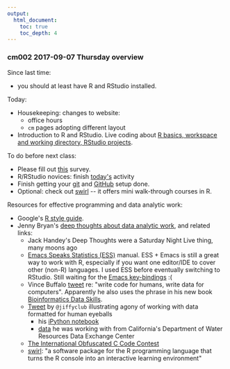 ```yaml
---
output:
  html_document:
    toc: true
    toc_depth: 4
---
```


### cm002 2017-09-07 Thursday overview

Since last time: 

- you should at least have R and RStudio installed.

Today:

- Housekeeping: changes to website:
    - office hours
    - `cm` pages adopting different layout
- Introduction to R and RStudio. Live coding about [R basics, workspace and working directory, RStudio projects](block002_hello-r-workspace-wd-project.html).

To do before next class:

- Please fill out [this](https://goo.gl/forms/dBcmAvIuEsXzxU7D2) survey.
- R/RStudio novices: finish [today's](block002_hello-r-workspace-wd-project.html) activity
- Finish getting your [git](http://happygitwithr.com/install-git.html) and [GitHub](http://happygitwithr.com/github-acct.html) setup done.
- Optional: check out [swirl](http://swirlstats.com) -- it offers mini walk-through courses in R.

Resources for effective programming and data analytic work:

- Google's [R style guide](https://google.github.io/styleguide/Rguide.xml).
- Jenny Bryan's [deep thoughts about data analytic work](https://www.slideshare.net/jenniferbryan5811/cm002-deep-thoughts), and related links:
  * Jack Handey's Deep Thoughts were a Saturday Night Live thing, many moons ago
  * [Emacs Speaks Statistics (ESS)](http://ess.r-project.org) manual. ESS + Emacs is still a great way to work with R, especially if you want one editor/IDE to cover other (non-R) languages. I used ESS before eventually switching to RStudio. Still waiting for the [Emacs key-bindings](https://support.rstudio.com/hc/communities/public/questions/200757977-Emacs-key-bindings-again-) :(
  * Vince Buffalo [tweet](https://twitter.com/vsbuffalo/status/358699162679787521) re: "write code for humans, write data for computers". Apparently he also uses the phrase in his new book [Bioinformatics Data Skills](http://shop.oreilly.com/product/0636920030157.do).
  * [Tweet](https://twitter.com/jiffyclub/status/508761376488030208) by `@jiffyclub` illustrating agony of working with data formatted for human eyeballs
    - his [iPython notebook](http://nbviewer.ipython.org/github/abostroem/2014-09-10-LBL/blob/master/pandas/load_precip_data.ipynb)
    - [data](http://cdec.water.ca.gov/cgi-progs/reports/PRECIPOUT.2011) he was working with from California's Department of Water Resources Data Exchange Center
  * [The International Obfuscated C Code Contest](http://www.ioccc.org)
  * [swirl](http://swirlstats.com): "a software package for the R programming language that turns the R console into an interactive learning environment"
